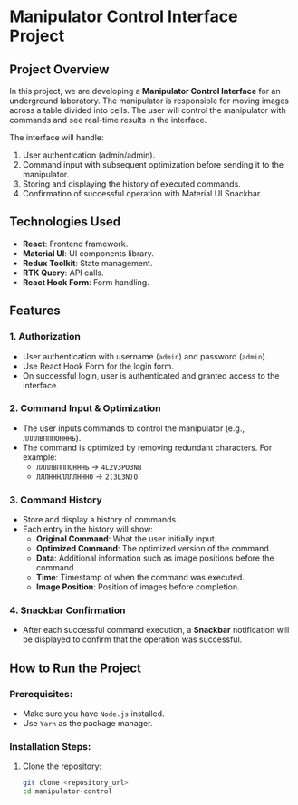 # Manipulator Control Interface Project

## Project Overview

In this project, we are developing a **Manipulator Control Interface** for an underground laboratory. The manipulator is responsible for moving images across a table divided into cells. The user will control the manipulator with commands and see real-time results in the interface.

The interface will handle:
1. User authentication (admin/admin).
2. Command input with subsequent optimization before sending it to the manipulator.
3. Storing and displaying the history of executed commands.
4. Confirmation of successful operation with Material UI Snackbar.

## Technologies Used
- **React**: Frontend framework.
- **Material UI**: UI components library.
- **Redux Toolkit**: State management.
- **RTK Query**: API calls.
- **React Hook Form**: Form handling.

## Features

### 1. **Authorization**
- User authentication with username (`admin`) and password (`admin`).
- Use React Hook Form for the login form.
- On successful login, user is authenticated and granted access to the interface.

### 2. **Command Input & Optimization**
- The user inputs commands to control the manipulator (e.g., `ЛЛЛЛВПППОНННБ`).
- The command is optimized by removing redundant characters. For example:
  - `ЛЛЛЛВПППОНННБ` → `4L2V3PO3NB`
  - `ЛЛЛНННЛЛЛЛНННО` → `2(3L3N)O`

### 3. **Command History**
- Store and display a history of commands.
- Each entry in the history will show:
  - **Original Command**: What the user initially input.
  - **Optimized Command**: The optimized version of the command.
  - **Data**: Additional information such as image positions before the command.
  - **Time**: Timestamp of when the command was executed.
  - **Image Position**: Position of images before completion.

### 4. **Snackbar Confirmation**
- After each successful command execution, a **Snackbar** notification will be displayed to confirm that the operation was successful.

## How to Run the Project

### Prerequisites:
- Make sure you have `Node.js` installed.
- Use `Yarn` as the package manager.

### Installation Steps:
1. Clone the repository:
   ```bash
   git clone <repository_url>
   cd manipulator-control

